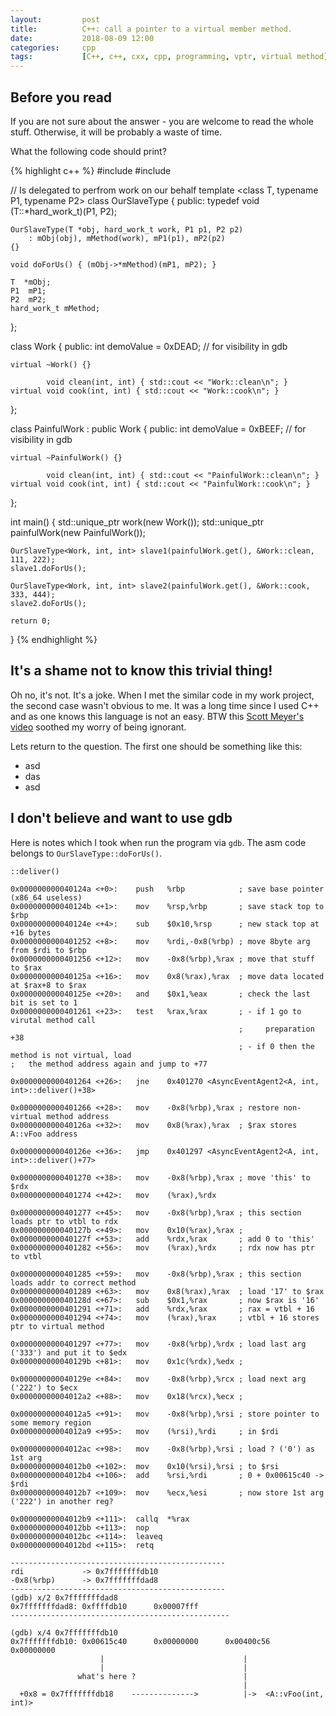 ```yaml
---
layout:         post
title:          C++: call a pointer to a virtual member method.
date:           2018-08-09 12:00
categories:     cpp
tags:           [C++, c++, cxx, cpp, programming, vptr, virtual method]
---
```


## Before you read
If you are not sure about the answer - you are welcome to read the whole stuff. Otherwise, it will be probably a waste of time.

What the following code should print?

{% highlight c++ %}
#include <iostream>
#include <memory>

// Is delegated to perfrom work on our behalf
template <class T, typename P1, typename P2>
class OurSlaveType {
public:
    typedef void (T::*hard_work_t)(P1, P2);

    OurSlaveType(T *obj, hard_work_t work, P1 p1, P2 p2)
        : mObj(obj), mMethod(work), mP1(p1), mP2(p2)
    {}

    void doForUs() { (mObj->*mMethod)(mP1, mP2); }

    T  *mObj;
    P1  mP1;
    P2  mP2;
    hard_work_t mMethod;
};

class Work {
public:
    int demoValue = 0xDEAD; // for visibility in gdb

    virtual ~Work() {}

            void clean(int, int) { std::cout << "Work::clean\n"; }
    virtual void cook(int, int) { std::cout << "Work::cook\n"; }
};

class PainfulWork : public Work {
public:
    int demoValue = 0xBEEF; // for visibility in gdb

    virtual ~PainfulWork() {}

            void clean(int, int) { std::cout << "PainfulWork::clean\n"; }
    virtual void cook(int, int) { std::cout << "PainfulWork::cook\n"; }
};

int main() {
    std::unique_ptr<Work>        work(new Work());
    std::unique_ptr<PainfulWork> painfulWork(new PainfulWork());

    OurSlaveType<Work, int, int> slave1(painfulWork.get(), &Work::clean, 111, 222);
    slave1.doForUs();

    OurSlaveType<Work, int, int> slave2(painfulWork.get(), &Work::cook, 333, 444);
    slave2.doForUs();

    return 0;
}
{% endhighlight %}

## It's a shame not to know this trivial thing!

Oh no, it's not. It's a joke. When I met the similar code in my work project, the second case wasn't obvious to me. It was a long time since I used C++ and as one knows this language is not an easy. BTW this [Scott Meyer's video](https://www.youtube.com/watch?v=KAWA1DuvCnQ) soothed my worry of being ignorant. 

Lets return to the question. The first one should be something like this:
- asd
- das
- asd

## I don't believe and want to use gdb

Here is notes which I took when run the program via `gdb`. The asm code belongs to `OurSlaveType::doForUs()`.

```
::deliver()

0x000000000040124a <+0>:    push   %rbp            ; save base pointer (x86_64 useless)
0x000000000040124b <+1>:    mov    %rsp,%rbp       ; save stack top to $rbp
0x000000000040124e <+4>:    sub    $0x10,%rsp      ; new stack top at +16 bytes
0x0000000000401252 <+8>:    mov    %rdi,-0x8(%rbp) ; move 8byte arg from $rdi to $rbp
0x0000000000401256 <+12>:   mov    -0x8(%rbp),%rax ; move that stuff to $rax 
0x000000000040125a <+16>:   mov    0x8(%rax),%rax  ; move data located at $rax+8 to $rax
0x000000000040125e <+20>:   and    $0x1,%eax       ; check the last bit is set to 1
0x0000000000401261 <+23>:   test   %rax,%rax       ; - if 1 go to virutal method call 
                                                   ;     preparation +38
                                                   ; - if 0 then the method is not virtual, load                                                    ;   the method address again and jump to +77

0x0000000000401264 <+26>:   jne    0x401270 <AsyncEventAgent2<A, int, int>::deliver()+38>

0x0000000000401266 <+28>:   mov    -0x8(%rbp),%rax ; restore non-virtual method address
0x000000000040126a <+32>:   mov    0x8(%rax),%rax  ; $rax stores A::vFoo address

0x000000000040126e <+36>:   jmp    0x401297 <AsyncEventAgent2<A, int, int>::deliver()+77>

0x0000000000401270 <+38>:   mov    -0x8(%rbp),%rax ; move 'this' to $rdx
0x0000000000401274 <+42>:   mov    (%rax),%rdx

0x0000000000401277 <+45>:   mov    -0x8(%rbp),%rax ; this section loads ptr to vtbl to rdx
0x000000000040127b <+49>:   mov    0x10(%rax),%rax ; 
0x000000000040127f <+53>:   add    %rdx,%rax       ; add 0 to 'this'
0x0000000000401282 <+56>:   mov    (%rax),%rdx     ; rdx now has ptr to vtbl

0x0000000000401285 <+59>:   mov    -0x8(%rbp),%rax ; this section loads addr to correct method
0x0000000000401289 <+63>:   mov    0x8(%rax),%rax  ; load '17' to $rax
0x000000000040128d <+67>:   sub    $0x1,%rax       ; now $rax is '16'
0x0000000000401291 <+71>:   add    %rdx,%rax       ; rax = vtbl + 16
0x0000000000401294 <+74>:   mov    (%rax),%rax     ; vtbl + 16 stores ptr to virtual method

0x0000000000401297 <+77>:   mov    -0x8(%rbp),%rdx ; load last arg ('333') and put it to $edx
0x000000000040129b <+81>:   mov    0x1c(%rdx),%edx ; 

0x000000000040129e <+84>:   mov    -0x8(%rbp),%rcx ; load next arg ('222') to $ecx
0x00000000004012a2 <+88>:   mov    0x18(%rcx),%ecx ; 

0x00000000004012a5 <+91>:   mov    -0x8(%rbp),%rsi ; store pointer to some memory region
0x00000000004012a9 <+95>:   mov    (%rsi),%rdi     ; in $rdi

0x00000000004012ac <+98>:   mov    -0x8(%rbp),%rsi ; load ? ('0') as 1st arg
0x00000000004012b0 <+102>:  mov    0x10(%rsi),%rsi ; to $rsi
0x00000000004012b4 <+106>:  add    %rsi,%rdi       ; 0 + 0x00615c40 -> $rdi
0x00000000004012b7 <+109>:  mov    %ecx,%esi       ; now store 1st arg ('222') in another reg?

0x00000000004012b9 <+111>:  callq  *%rax
0x00000000004012bb <+113>:  nop
0x00000000004012bc <+114>:  leaveq 
0x00000000004012bd <+115>:  retq   

------------------------------------------------
rdi             -> 0x7fffffffdb10
-0x8(%rbp)      -> 0x7fffffffdad8
------------------------------------------------
(gdb) x/2 0x7fffffffdad8
0x7fffffffdad8: 0xffffdb10      0x00007fff
-------------------------------------------------

(gdb) x/4 0x7fffffffdb10
0x7fffffffdb10: 0x00615c40      0x00000000      0x00400c56      0x00000000
                    |                               |
                    |                               |
               what's here ?                        |
                                                    |
  +0x8 = 0x7fffffffdb18    -------------->          |->  <A::vFoo(int, int)>
```
